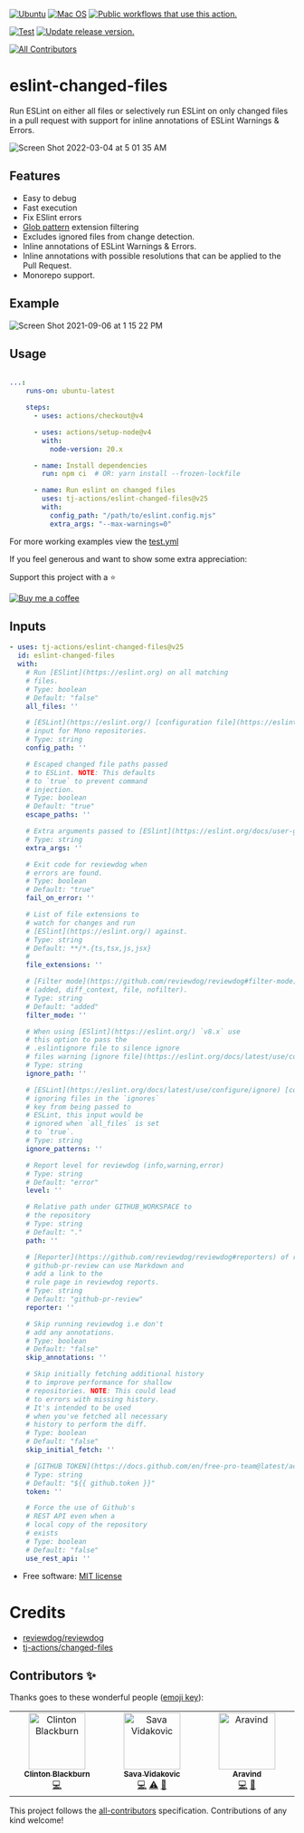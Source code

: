 [![Ubuntu](https://img.shields.io/badge/Ubuntu-E95420?style=for-the-badge\&logo=ubuntu\&logoColor=white)](https://docs.github.com/en/actions/reference/workflow-syntax-for-github-actions#jobsjob_idruns-on)
[![Mac OS](https://img.shields.io/badge/mac%20os-000000?style=for-the-badge\&logo=macos\&logoColor=F0F0F0)](https://docs.github.com/en/actions/reference/workflow-syntax-for-github-actions#jobsjob_idruns-on)
[![Public workflows that use this action.](https://img.shields.io/endpoint?style=for-the-badge\&url=https%3A%2F%2Fused-by.vercel.app%2Fapi%2Fgithub-actions%2Fused-by%3Faction%3Dtj-actions%2Feslint-changed-files%26badge%3Dtrue)](https://github.com/search?o=desc\&q=tj-actions+eslint-changed-files+language%3AYAML\&s=\&type=Code)

[![Test](https://github.com/tj-actions/eslint-changed-files/actions/workflows/test.yml/badge.svg)](https://github.com/tj-actions/eslint-changed-files/actions/workflows/test.yml) [![Update release version.](https://github.com/tj-actions/eslint-changed-files/workflows/Update%20release%20version./badge.svg)](https://github.com/tj-actions/eslint-changed-files/actions?query=workflow%3A%22Update+release+version.%22)

<!-- ALL-CONTRIBUTORS-BADGE:START - Do not remove or modify this section -->

[![All Contributors](https://img.shields.io/badge/all_contributors-3-orange.svg?style=flat-square)](#contributors-)

<!-- ALL-CONTRIBUTORS-BADGE:END -->

# eslint-changed-files

Run ESLint on either all files or selectively run ESLint on only changed files in a pull request with support for inline annotations of ESLint Warnings & Errors.

![Screen Shot 2022-03-04 at 5 01 35 AM](https://user-images.githubusercontent.com/17484350/156742457-ff0c2da5-aca8-4260-9a3c-76ff3a273bd6.png)

## Features

*   Easy to debug
*   Fast execution
*   Fix ESlint errors
*   [Glob pattern](https://docs.github.com/en/actions/learn-github-actions/workflow-syntax-for-github-actions#filter-pattern-cheat-sheet) extension filtering
*   Excludes ignored files from change detection.
*   Inline annotations of ESLint Warnings & Errors.
*   Inline annotations with possible resolutions that can be applied to the Pull Request.
*   Monorepo support.

## Example

![Screen Shot 2021-09-06 at 1 15 22 PM](https://user-images.githubusercontent.com/17484350/132248250-6998078b-de5d-453a-8225-f4a6e3793bbe.png)

## Usage

```yml

...:
    runs-on: ubuntu-latest

    steps:
      - uses: actions/checkout@v4

      - uses: actions/setup-node@v4
        with:
          node-version: 20.x

      - name: Install dependencies
        run: npm ci  # OR: yarn install --frozen-lockfile

      - name: Run eslint on changed files
        uses: tj-actions/eslint-changed-files@v25
        with:
          config_path: "/path/to/eslint.config.mjs"
          extra_args: "--max-warnings=0"
```

For more working examples view the [test.yml](https://github.com/tj-actions/eslint-changed-files/blob/main/.github/workflows/test.yml)

If you feel generous and want to show some extra appreciation:

Support this project with a :star:

[![Buy me a coffee][buymeacoffee-shield]][buymeacoffee]

[buymeacoffee]: https://www.buymeacoffee.com/jackton1

[buymeacoffee-shield]: https://www.buymeacoffee.com/assets/img/custom_images/orange_img.png

## Inputs

<!-- AUTO-DOC-INPUT:START - Do not remove or modify this section -->

```yaml
- uses: tj-actions/eslint-changed-files@v25
  id: eslint-changed-files
  with:
    # Run [ESlint](https://eslint.org) on all matching 
    # files. 
    # Type: boolean
    # Default: "false"
    all_files: ''

    # [ESLint](https://eslint.org/) [configuration file](https://eslint.org/docs/user-guide/configuring/). Optionally omit this 
    # input for Mono repositories. 
    # Type: string
    config_path: ''

    # Escaped changed file paths passed 
    # to ESLint. NOTE: This defaults 
    # to `true` to prevent command 
    # injection. 
    # Type: boolean
    # Default: "true"
    escape_paths: ''

    # Extra arguments passed to [ESlint](https://eslint.org/docs/user-guide/command-line-interface)
    # Type: string
    extra_args: ''

    # Exit code for reviewdog when 
    # errors are found. 
    # Type: boolean
    # Default: "true"
    fail_on_error: ''

    # List of file extensions to 
    # watch for changes and run 
    # [ESlint](https://eslint.org/) against. 
    # Type: string
    # Default: **/*.{ts,tsx,js,jsx}
    #          
    file_extensions: ''

    # [Filter mode](https://github.com/reviewdog/reviewdog#filter-mode) for the reviewdog command 
    # (added, diff_context, file, nofilter). 
    # Type: string
    # Default: "added"
    filter_mode: ''

    # When using [ESlint](https://eslint.org/) `v8.x` use 
    # this option to pass the 
    # .eslintignore file to silence ignore 
    # files warning [ignore file](https://eslint.org/docs/latest/use/configure/ignore-deprecated#using-an-alternate-file) 
    # Type: string
    ignore_path: ''

    # [ESLint](https://eslint.org/docs/latest/use/configure/ignore) [configuration file](https://eslint.org/docs/latest/use/configure/ignore#ignoring-files) ignores key. Optionally 
    # ignoring files in the `ignores` 
    # key from being passed to 
    # ESLint, this input would be 
    # ignored when `all_files` is set 
    # to `true`. 
    # Type: string
    ignore_patterns: ''

    # Report level for reviewdog (info,warning,error)
    # Type: string
    # Default: "error"
    level: ''

    # Relative path under GITHUB_WORKSPACE to 
    # the repository 
    # Type: string
    # Default: "."
    path: ''

    # [Reporter](https://github.com/reviewdog/reviewdog#reporters) of reviewdog command (github-check, github-pr-review). 
    # github-pr-review can use Markdown and 
    # add a link to the 
    # rule page in reviewdog reports. 
    # Type: string
    # Default: "github-pr-review"
    reporter: ''

    # Skip running reviewdog i.e don't 
    # add any annotations. 
    # Type: boolean
    # Default: "false"
    skip_annotations: ''

    # Skip initially fetching additional history 
    # to improve performance for shallow 
    # repositories. NOTE: This could lead 
    # to errors with missing history. 
    # It's intended to be used 
    # when you've fetched all necessary 
    # history to perform the diff. 
    # Type: boolean
    # Default: "false"
    skip_initial_fetch: ''

    # [GITHUB TOKEN](https://docs.github.com/en/free-pro-team@latest/actions/reference/authentication-in-a-workflow#using-the-github_token-in-a-workflow) or a repo scoped [Personal Access Token](https://docs.github.com/en/free-pro-team@latest/github/authenticating-to-github/creating-a-personal-access-token) 
    # Type: string
    # Default: "${{ github.token }}"
    token: ''

    # Force the use of Github's 
    # REST API even when a 
    # local copy of the repository 
    # exists 
    # Type: boolean
    # Default: "false"
    use_rest_api: ''

```

<!-- AUTO-DOC-INPUT:END -->

*   Free software: [MIT license](LICENSE)

# Credits

*   [reviewdog/reviewdog](https://github.com/reviewdog/reviewdog)
*   [tj-actions/changed-files](https://github.com/tj-actions/changed-files)

## Contributors ✨

Thanks goes to these wonderful people ([emoji key](https://allcontributors.org/docs/en/emoji-key)):

<!-- ALL-CONTRIBUTORS-LIST:START - Do not remove or modify this section -->

<!-- prettier-ignore-start -->

<!-- markdownlint-disable -->

<table>
  <tbody>
    <tr>
      <td align="center" valign="top" width="14.28%"><a href="https://dev.clintonblackburn.com"><img src="https://avatars.githubusercontent.com/u/910510?v=4?s=100" width="100px;" alt="Clinton Blackburn"/><br /><sub><b>Clinton Blackburn</b></sub></a><br /><a href="https://github.com/tj-actions/eslint-changed-files/commits?author=clintonb" title="Code">💻</a></td>
      <td align="center" valign="top" width="14.28%"><a href="https://github.com/sava-vidakovic"><img src="https://avatars.githubusercontent.com/u/10528914?v=4?s=100" width="100px;" alt="Sava Vidakovic"/><br /><sub><b>Sava Vidakovic</b></sub></a><br /><a href="https://github.com/tj-actions/eslint-changed-files/commits?author=sava-vidakovic" title="Code">💻</a> <a href="https://github.com/tj-actions/eslint-changed-files/commits?author=sava-vidakovic" title="Tests">⚠️</a> <a href="https://github.com/tj-actions/eslint-changed-files/commits?author=sava-vidakovic" title="Documentation">📖</a></td>
      <td align="center" valign="top" width="14.28%"><a href="https://github.com/codesculpture"><img src="https://avatars.githubusercontent.com/u/63452117?v=4?s=100" width="100px;" alt="Aravind"/><br /><sub><b>Aravind</b></sub></a><br /><a href="https://github.com/tj-actions/eslint-changed-files/commits?author=codesculpture" title="Code">💻</a> <a href="https://github.com/tj-actions/eslint-changed-files/commits?author=codesculpture" title="Documentation">📖</a></td>
    </tr>
  </tbody>
</table>

<!-- markdownlint-restore -->

<!-- prettier-ignore-end -->

<!-- ALL-CONTRIBUTORS-LIST:END -->

This project follows the [all-contributors](https://github.com/all-contributors/all-contributors) specification. Contributions of any kind welcome!
